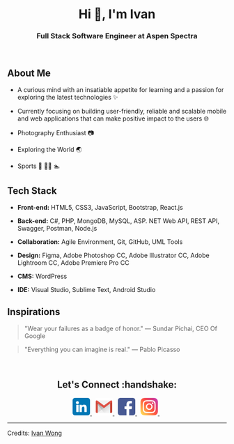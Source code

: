 <h1 align="center">Hi 👋, I'm Ivan</h1>
<h3 align="center">Full Stack Software Engineer at Aspen Spectra</h3><br>

## About Me

- A curious mind with an insatiable appetite for learning and a passion for exploring the latest technologies :sparkles:

- Currently focusing on building user-friendly, reliable and scalable mobile and web applications that can make positive impact to the users :globe_with_meridians:

- Photography Enthusiast :camera:
  
- Exploring the World :earth_asia:

- Sports 🏸 🧗‍♂️ :swimmer:


<h2>Tech Stack</h2>

- <b>Front-end:</b> HTML5, CSS3, JavaScript, Bootstrap, React.js

- <b>Back-end:</b> C#, PHP, MongoDB, MySQL, ASP. NET Web API, REST API, Swagger, Postman, Node.js

- <b>Collaboration:</b> Agile Environment, Git, GitHub, UML Tools

- <b>Design:</b> Figma, Adobe Photoshop CC, Adobe Illustrator CC, Adobe Lightroom CC, Adobe Premiere Pro CC

- <b>CMS:</b> WordPress

- <b>IDE:</b> Visual Studio, Sublime Text, Android Studio

## Inspirations

> "Wear your failures as a badge of honor." ― Sundar Pichai, CEO Of Google
 
> "Everything you can imagine is real." ― Pablo Picasso

<br>
<h2 align="center">Let's Connect :handshake:</h2>
<p align="center">
<a href="https://www.linkedin.com/in/yitmengwong/">
  <img src="https://github.com/yitmeng00/yitmeng00/blob/c6fa27ad94d0ead851a5bb4745a8ccd0f8d47a4b/images/linkedin.png" alt="LinkedIn" height="40" width="40">
</a>&nbsp;
<a href="mailto:ivanwong810520@gmail.com">
  <img src="https://github.com/yitmeng00/yitmeng00/blob/c6fa27ad94d0ead851a5bb4745a8ccd0f8d47a4b/images/gmail.png" alt="Gmail" height="40" width="40">
</a>&nbsp;
<a href="https://www.facebook.com/yitmeng0207/">
  <img src="https://github.com/yitmeng00/yitmeng00/blob/c6fa27ad94d0ead851a5bb4745a8ccd0f8d47a4b/images/facebook.png" alt="Facebook" height="40" width="40">
</a>&nbsp;
<a href="https://www.instagram.com/yitmeng_00/">
  <img src="https://github.com/yitmeng00/yitmeng00/blob/c6fa27ad94d0ead851a5bb4745a8ccd0f8d47a4b/images/instagram.png" alt="Instagram" height="40" width="40">
</a>&nbsp;
</p>

---
Credits: [Ivan Wong](https://github.com/yitmeng00)
